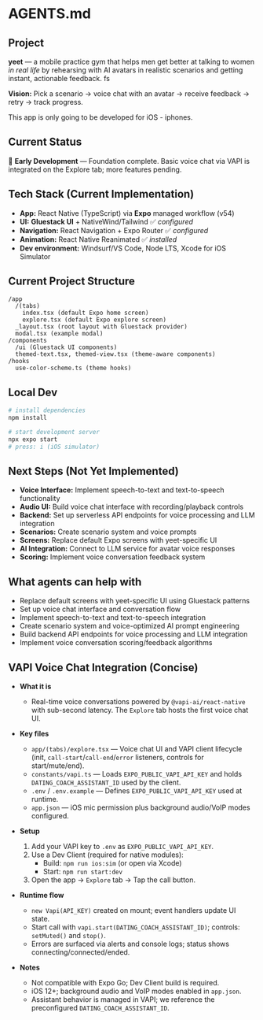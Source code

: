# AGENTS.md

## Project

**yeet** — a mobile practice gym that helps men get better at talking to women *in real life* by rehearsing with AI avatars in realistic scenarios and getting instant, actionable feedback. fs

**Vision:** Pick a scenario → voice chat with an avatar → receive feedback → retry → track progress.

This app is only going to be developed for iOS - iphones.

## Current Status

🚧 **Early Development** — Foundation complete. Basic voice chat via VAPI is integrated on the Explore tab; more features pending.

## Tech Stack (Current Implementation)

* **App:** React Native (TypeScript) via **Expo** managed workflow (v54)
* **UI:** **Gluestack UI** + NativeWind/Tailwind ✅ *configured*
* **Navigation:** React Navigation + Expo Router ✅ *configured*
* **Animation:** React Native Reanimated ✅ *installed*
* **Dev environment:** Windsurf/VS Code, Node LTS, Xcode for iOS Simulator

## Current Project Structure

```
/app
  /(tabs)
    index.tsx (default Expo home screen)
    explore.tsx (default Expo explore screen)
  _layout.tsx (root layout with Gluestack provider)
  modal.tsx (example modal)
/components
  /ui (Gluestack UI components)
  themed-text.tsx, themed-view.tsx (theme-aware components)
/hooks
  use-color-scheme.ts (theme hooks)
```

## Local Dev

```bash
# install dependencies
npm install

# start development server
npx expo start
# press: i (iOS simulator)
```

## Next Steps (Not Yet Implemented)

* **Voice Interface:** Implement speech-to-text and text-to-speech functionality
* **Audio UI:** Build voice chat interface with recording/playback controls
* **Backend:** Set up serverless API endpoints for voice processing and LLM integration
* **Scenarios:** Create scenario system and voice prompts
* **Screens:** Replace default Expo screens with yeet-specific UI
* **AI Integration:** Connect to LLM service for avatar voice responses
* **Scoring:** Implement voice conversation feedback system

## What agents can help with

* Replace default screens with yeet-specific UI using Gluestack patterns
* Set up voice chat interface and conversation flow
* Implement speech-to-text and text-to-speech integration
* Create scenario system and voice-optimized AI prompt engineering
* Build backend API endpoints for voice processing and LLM integration
* Implement voice conversation scoring/feedback algorithms

## VAPI Voice Chat Integration (Concise)

- **What it is**
  - Real-time voice conversations powered by `@vapi-ai/react-native` with sub-second latency. The `Explore` tab hosts the first voice chat UI.

- **Key files**
  - `app/(tabs)/explore.tsx` — Voice chat UI and VAPI client lifecycle (init, `call-start`/`call-end`/`error` listeners, controls for start/mute/end).
  - `constants/vapi.ts` — Loads `EXPO_PUBLIC_VAPI_API_KEY` and holds `DATING_COACH_ASSISTANT_ID` used by the client.
  - `.env` / `.env.example` — Defines `EXPO_PUBLIC_VAPI_API_KEY` used at runtime.
  - `app.json` — iOS mic permission plus background audio/VoIP modes configured.

- **Setup**
  1) Add your VAPI key to `.env` as `EXPO_PUBLIC_VAPI_API_KEY`.
  2) Use a Dev Client (required for native modules):
     - Build: `npm run ios:sim` (or open via Xcode)
     - Start: `npm run start:dev`
  3) Open the app → `Explore` tab → Tap the call button.

- **Runtime flow**
  - `new Vapi(API_KEY)` created on mount; event handlers update UI state.
  - Start call with `vapi.start(DATING_COACH_ASSISTANT_ID)`; controls: `setMuted()` and `stop()`.
  - Errors are surfaced via alerts and console logs; status shows connecting/connected/ended.

- **Notes**
  - Not compatible with Expo Go; Dev Client build is required.
  - iOS 12+; background audio and VoIP modes enabled in `app.json`.
  - Assistant behavior is managed in VAPI; we reference the preconfigured `DATING_COACH_ASSISTANT_ID`.
